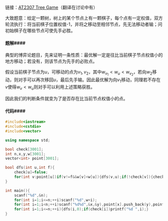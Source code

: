 链接：[AT2307 Tree Game](https://www.luogu.org/problemnew/show/AT2307)（翻译在讨论中有）

大致题意：给定一颗树，树上的某个节点上有一颗棋子，每个点有一定权值，双方轮流执行：将当前棋子位置权值-1，并将之移动至相邻节点，先无法移动者输；问初始棋子在哪些节点可使先手必胜。

#### 题解#### 

典型的博弈论题目，先来证明一条性质：最优解一定是往比当前棋子节点权值小的地方移动；若没有，则该节点为先手的必败点。

假设当前棋子节点为$u$，可移动的点为$v_1,v_2$，其中$w_{v_1}<w_u<w_{v_2}$，若向$w_2$移动，则对手可以再次移回$u$，最后先手输。因此最优解为向$v_1$移动，同理若不存在$v$使得$w_v<w_u$则对手可以利用上述策略获胜。

因此我们的判断条件就变为了是否存在比当前节点权值小的点。

#### 代码####

```cpp
#include<iostream>
#include<cstdio>
#include<vector>

using namespace std;

bool check[3001];
int n,x,y,w[3001];
vector<int> point[3001];

bool dfs(int u,int f){
	check[u]=false;
	for(int v:point[u])if(v!=f&&w[v]<w[u]){dfs(v,u);if(!check[v]){check[u]=true;break;}}
}

int main(){
	scanf("%d",&n);
	for(int i=1;i<=n;++i)scanf("%d",w+i);
	for(int i=1;i<n;++i)scanf("%d%d",&x,&y),point[x].push_back(y),point[y].push_back(x);
	for(int i=1;i<=n;++i){dfs(i,0);if(check[i])printf("%d ",i);}
}
```
